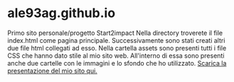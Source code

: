 # ale93ag.github.io
Primo sito personale/progetto Start2impact
Nella directory troverete il file index.html come pagina principale. Successivamente sono stati creati altri due file html collegati ad esso.
Nella cartella assets sono presenti tutti i file CSS che hanno dato stile al mio sito web.
All'interno di essa sono presenti anche due cartelle con le immagini e lo sfondo che ho utilizzato.
[Scarica la presentazione del mio sito qui.](Progetto_Html_e_CSS_di_ALESSANDRA_GALOTTA.pdf)
